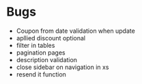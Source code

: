 # Bugs 
 * Coupon from date validation when update
 * apllied discount optional
 * filter in tables 
 * pagination pages 
 * description validation 
 * close sidebar on navigation in xs  
 * resend it function
